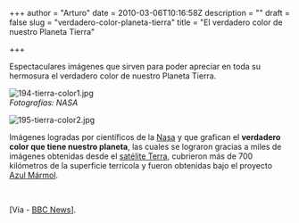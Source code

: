 +++
author = "Arturo"
date = 2010-03-06T10:16:58Z
description = ""
draft = false
slug = "verdadero-color-planeta-tierra"
title = "El verdadero color de nuestro Planeta Tierra"

+++

<p>Espectaculares imágenes que sirven para poder apreciar en toda su hermosura el verdadero color de nuestro Planeta Tierra.</p> 

<p><img src="http://geeksan.com/wp-content/uploads/import/194-tierra-color1.jpg" alt="194-tierra-color1.jpg" /><br /><cite>Fotografías: NASA</cite></p>

<img src="http://geeksan.com/wp-content/uploads/import/195-tierra-color2.jpg" alt="195-tierra-color2.jpg" />

<p>Imágenes logradas por científicos de la <a href="http://earthobservatory.nasa.gov/">Nasa</a> y que grafican el <strong>verdadero color que tiene nuestro planeta</strong>, las cuales se lograron gracias a miles de imágenes obtenidas desde el <a href="http://terra.nasa.gov/">satélite Terra</a>, cubrieron más de 700 kilómetros de la superficie terricola y fueron obtenidas bajo el proyecto <a href="http://www.flickr.com/photos/gsfc/4392965590">Azul Mármol</a>.</p><br />

[Vía - <a href="http://news.bbc.co.uk/2/hi/in_depth/8547114.stm">BBC News</a>].